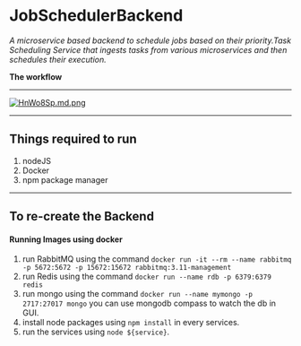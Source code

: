 # JobSchedulerBackend

_A microservice based backend to schedule jobs based on their priority.Task Scheduling Service that ingests tasks from various microservices and then schedules their execution._


__The workflow__

---


[![HnWo8Sp.md.png](https://iili.io/HnWo8Sp.md.png)](https://freeimage.host/i/HnWo8Sp)

***
## Things required to run
1. nodeJS
2. Docker
3. npm package manager

***
## To re-create the Backend

#### Running Images using docker

1. run RabbitMQ using the command `docker run -it --rm --name rabbitmq -p 5672:5672 -p 15672:15672 rabbitmq:3.11-management`
2. run Redis using the command `docker run --name rdb -p 6379:6379 redis`
3. run mongo using the command `docker run --name mymongo -p 2717:27017 mongo` you can use mongodb compass to watch the db in GUI.
4. install node packages using `npm install` in every services.
5. run the services using `node ${service}`.
